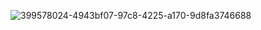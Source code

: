 ![399578024-4943bf07-97c8-4225-a170-9d8fa3746688](https://github.com/user-attachments/assets/e364b734-6fd0-4866-b0c5-2baffdbeebef)
